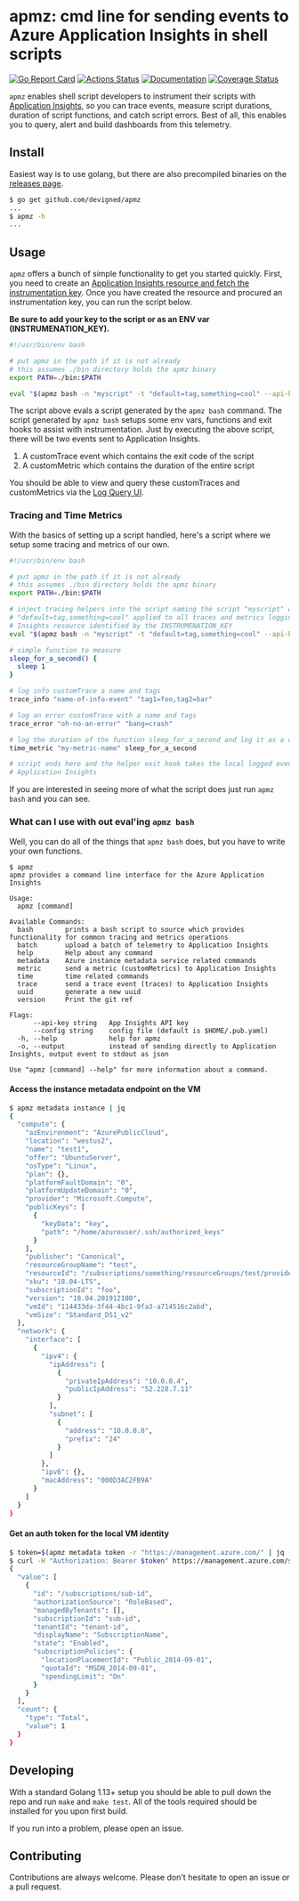 # apmz: cmd line for sending events to Azure Application Insights in shell scripts

[![Go Report Card](https://goreportcard.com/badge/github.com/devigned/apmz)](https://goreportcard.com/report/github.com/devigned/apmz)
[![Actions Status](https://github.com/devigned/apmz/workflows/ci/badge.svg)](https://github.com/devigned/apmz/actions)
[![Documentation](https://godoc.org/github.com/devigned/apmz?status.svg)](https://godoc.org/github.com/devigned/apmz)
[![Coverage Status](https://coveralls.io/repos/github/devigned/apmz/badge.svg?branch=master)](https://coveralls.io/github/devigned/apmz?branch=master)

`apmz` enables shell script developers to instrument their scripts with [Application Insights](https://docs.microsoft.com/en-us/azure/azure-monitor/app/app-insights-overview), 
so you can trace events, measure script durations, duration of script functions, and catch script errors.
Best of all, this enables you to query, alert and build dashboards from this telemetry. 

## Install

Easiest way is to use golang, but there are also precompiled binaries on the [releases page](https://github.com/devigned/apmz/releases/).

```bash
$ go get github.com/devigned/apmz
...
$ apmz -h
...
```

## Usage

`apmz` offers a bunch of simple functionality to get you started quickly. First, you need to 
create an [Application Insights resource and fetch the instrumentation key](https://docs.microsoft.com/en-us/azure/azure-monitor/app/create-new-resource#copy-the-instrumentation-key).
Once you have created the resource and procured an instrumentation key, you can run the script below. 

__Be sure to add your key to the script or as an ENV var (INSTRUMENATION_KEY).__

```bash
#!/usr/bin/env bash

# put apmz in the path if it is not already
# this assumes ./bin directory holds the apmz binary
export PATH=./bin:$PATH

eval "$(apmz bash -n "myscript" -t "default=tag,something=cool" --api-key "${INSTRUMENATION_KEY}" )"
```

The script above evals a script generated by the `apmz bash` command. The script generated by 
`apmz bash` setups some env vars, functions and exit hooks to assist with instrumentation. Just by
executing the above script, there will be two events sent to Application Insights.
1) A customTrace event which contains the exit code of the script
2) A customMetric which contains the duration of the entire script

You should be able to view and query these customTraces and customMetrics via the [Log Query UI](https://docs.microsoft.com/en-us/azure/azure-monitor/log-query/log-query-overview).

### Tracing and Time Metrics
With the basics of setting up a script handled, here's a script where we setup some tracing and
metrics of our own.

```bash
#!/usr/bin/env bash

# put apmz in the path if it is not already
# this assumes ./bin directory holds the apmz binary
export PATH=./bin:$PATH

# inject tracing helpers into the script naming the script "myscript" with default tags of
# "default=tag,something=cool" applied to all traces and metrics logging to the Application
# Insights resource identified by the INSTRUMENATION_KEY
eval "$(apmz bash -n "myscript" -t "default=tag,something=cool" --api-key "${INSTRUMENATION_KEY}" )"

# simple function to measure
sleep_for_a_second() {
  sleep 1
}

# log info customTrace a name and tags
trace_info "name-of-info-event" "tag1=foo,tag2=bar"

# log an error customTrace with a name and tags
trace_error "oh-no-an-error" "bang=crash"

# log the duration of the function sleep_for_a_second and log it as a custom metric
time_metric "my-metric-name" sleep_for_a_second

# script ends here and the helper exit hook takes the local logged events and sends them to 
# Application Insights
```

If you are interested in seeing more of what the script does just run `apmz bash` and you can see.

### What can I use with out eval'ing `apmz bash`
Well, you can do all of the things that `apmz bash` does, but you have to write your own functions.

```
$ apmz
apmz provides a command line interface for the Azure Application Insights

Usage:
  apmz [command]

Available Commands:
  bash        prints a bash script to source which provides functionality for common tracing and metrics operations
  batch       upload a batch of telemetry to Application Insights
  help        Help about any command
  metadata    Azure instance metadata service related commands
  metric      send a metric (customMetrics) to Application Insights
  time        time related commands
  trace       send a trace event (traces) to Application Insights
  uuid        generate a new uuid
  version     Print the git ref

Flags:
      --api-key string   App Insights API key
      --config string    config file (default is $HOME/.pub.yaml)
  -h, --help             help for apmz
  -o, --output           instead of sending directly to Application Insights, output event to stdout as json

Use "apmz [command] --help" for more information about a command.
```

#### Access the instance metadata endpoint on the VM
```bash
$ apmz metadata instance | jq
{
  "compute": {
    "azEnvironment": "AzurePublicCloud",
    "location": "westus2",
    "name": "test1",
    "offer": "UbuntuServer",
    "osType": "Linux",
    "plan": {},
    "platformFaultDomain": "0",
    "platformUpdateDomain": "0",
    "provider": "Microsoft.Compute",
    "publicKeys": [
      {
        "keyData": "key",
        "path": "/home/azureuser/.ssh/authorized_keys"
      }
    ],
    "publisher": "Canonical",
    "resourceGroupName": "test",
    "resourceId": "/subscriptions/something/resourceGroups/test/providers/Microsoft.Compute/virtualMachines/test1",
    "sku": "18.04-LTS",
    "subscriptionId": "foo",
    "version": "18.04.201912180",
    "vmId": "114433da-3f44-4bc1-9fa3-a714516c2abd",
    "vmSize": "Standard_DS1_v2"
  },
  "network": {
    "interface": [
      {
        "ipv4": {
          "ipAddress": [
            {
              "privateIpAddress": "10.0.0.4",
              "publicIpAddress": "52.228.7.11"
            }
          ],
          "subnet": [
            {
              "address": "10.0.0.0",
              "prefix": "24"
            }
          ]
        },
        "ipv6": {},
        "macAddress": "000D3AC2FB9A"
      }
    ]
  }
}
```

#### Get an auth token for the local VM identity
```bash
$ token=$(apmz metadata token -r "https://management.azure.com/" | jq -r ".access_token")
$ curl -H "Authorization: Bearer $token" https://management.azure.com/subscriptions?api-version=2019-11-01 | jq
{
  "value": [
    {
      "id": "/subscriptions/sub-id",
      "authorizationSource": "RoleBased",
      "managedByTenants": [],
      "subscriptionId": "sub-id",
      "tenantId": "tenant-id",
      "displayName": "SubscriptionName",
      "state": "Enabled",
      "subscriptionPolicies": {
        "locationPlacementId": "Public_2014-09-01",
        "quotaId": "MSDN_2014-09-01",
        "spendingLimit": "On"
      }
    }
  ],
  "count": {
    "type": "Total",
    "value": 1
  }
}
```

## Developing
With a standard Golang 1.13+ setup you should be able to pull down the repo and run `make` and `make test`.
All of the tools required should be installed for you upon first build.

If you run into a problem, please open an issue.

## Contributing
Contributions are always welcome. Please don't hesitate to open an issue or a pull request.
